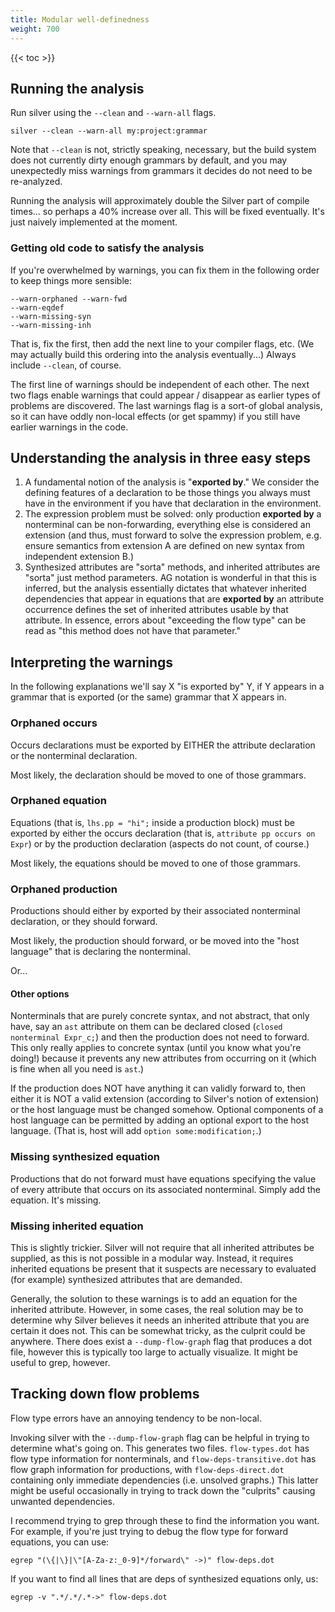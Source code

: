```yaml
---
title: Modular well-definedness
weight: 700
---
```


{{< toc >}}

## Running the analysis

Run silver using the `--clean` and `--warn-all` flags.

```
silver --clean --warn-all my:project:grammar
```

Note that `--clean` is not, strictly speaking, necessary, but the build system does not currently dirty enough grammars by default, and you may unexpectedly miss warnings from grammars it decides do not need to be re-analyzed.

Running the analysis will approximately double the Silver part of compile times... so perhaps a 40% increase over all.  This will be fixed eventually.  It's just naively implemented at the moment.

### Getting old code to satisfy the analysis

If you're overwhelmed by warnings, you can fix them in the following order to keep things more sensible:

```
--warn-orphaned --warn-fwd
--warn-eqdef
--warn-missing-syn
--warn-missing-inh
```

That is, fix the first, then add the next line to your compiler flags, etc.  (We may actually build this ordering into the analysis eventually...)  Always include `--clean`, of course.

The first line of warnings should be independent of each other. The next two flags enable warnings that could appear / disappear as earlier types of problems are discovered.  The last warnings flag is a sort-of global analysis, so it can have oddly non-local effects (or get spammy) if you still have earlier warnings in the code.

## Understanding the analysis in three easy steps

  1. A fundamental notion of the analysis is "**exported by**."  We consider the defining features of a declaration to be those things you always must have in the environment if you have that declaration in the environment.
  1. The expression problem must be solved: only production **exported by** a nonterminal can be non-forwarding, everything else is considered an extension (and thus, must forward to solve the expression problem, e.g. ensure semantics from extension A are defined on new syntax from independent extension B.)
  1. Synthesized attributes are "sorta" methods, and inherited attributes are "sorta" just method parameters. AG notation is wonderful in that this is inferred, but the analysis essentially dictates that whatever inherited dependencies that appear in equations that are **exported by** an attribute occurrence defines the set of inherited attributes usable by that attribute.  In essence, errors about "exceeding the flow type" can be read as "this method does not have that parameter."

## Interpreting the warnings

In the following explanations we'll say X "is exported by" Y, if Y appears in a grammar that is exported (or the same) grammar that X appears in.

### Orphaned occurs

Occurs declarations must be exported by EITHER the attribute declaration or the nonterminal declaration.

Most likely, the declaration should be moved to one of those grammars.

### Orphaned equation

Equations (that is, `lhs.pp = "hi";` inside a production block) must be exported by either the occurs declaration (that is, `attribute pp occurs on Expr`) or by the production declaration (aspects do not count, of course.)

Most likely, the equations should be moved to one of those grammars.

### Orphaned production

Productions should either by exported by their associated nonterminal declaration, or they should forward.

Most likely, the production should forward, or be moved into the "host language" that is declaring the nonterminal.

Or...

#### Other options

Nonterminals that are purely concrete syntax, and not abstract, that only have, say an `ast` attribute on them can be declared closed (`closed nonterminal Expr_c;`) and then the production does not need to forward.  This only really applies to concrete syntax (until you know what you're doing!) because it prevents any new attributes from occurring on it (which is fine when all you need is `ast`.)

If the production does NOT have anything it can validly forward to, then either it is NOT a valid extension (according to Silver's notion of extension) or the host language must be changed somehow.  Optional components of a host language can be permitted by adding an optional export to the host language. (That is, host will add `option some:modification;`.)

### Missing synthesized equation

Productions that do not forward must have equations specifying the value of every attribute that occurs on its associated nonterminal.  Simply add the equation. It's missing.

### Missing inherited equation

This is slightly trickier.  Silver will not require that all inherited attributes be supplied, as this is not possible in a modular way.  Instead, it requires inherited equations be present that it suspects are necessary to evaluated (for example) synthesized attributes that are demanded.

Generally, the solution to these warnings is to add an equation for the inherited attribute.  However, in some cases, the real solution may be to determine why Silver believes it needs an inherited attribute that you are certain it does not. This can be somewhat tricky, as the culprit could be anywhere.  There does exist a `--dump-flow-graph` flag that produces a dot file, however this is typically too large to actually visualize.  It might be useful to grep, however.

## Tracking down flow problems

Flow type errors have an annoying tendency to be non-local.

Invoking silver with the `--dump-flow-graph` flag can be helpful in trying to determine what's going on. This generates two files. `flow-types.dot` has flow type information for nonterminals, and `flow-deps-transitive.dot` has flow graph information for productions, with `flow-deps-direct.dot` containing only immediate dependencies (i.e. unsolved graphs.)  This latter might be useful occasionally in trying to track down the "culprits" causing unwanted dependencies.

I recommend trying to grep through these to find the information you want. For example, if you're just trying to debug the flow type for forward equations, you can use:

```
egrep "(\{|\}|\"[A-Za-z:_0-9]*/forward\" ->)" flow-deps.dot
```

If you want to find all lines that are deps of synthesized equations only, us:

```
egrep -v ".*/.*/.*->" flow-deps.dot
```
